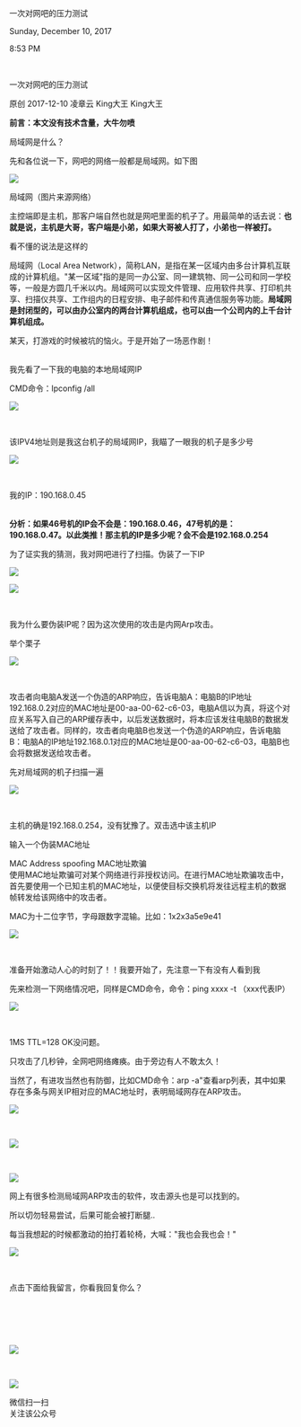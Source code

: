 一次对网吧的压力测试

Sunday, December 10, 2017

8:53 PM

 

一次对网吧的压力测试

原创 2017-12-10 凌章云 King大王 King大王

**前言：本文没有技术含量，大牛勿喷**

局域网是什么？

先和各位说一下，网吧的网络一般都是局域网。如下图

![](032_一次对网吧的压力测试_000.png)

局域网（图片来源网络）

主控端即是主机，那客户端自然也就是网吧里面的机子了。用最简单的话去说：**也就是说，主机是大哥，客户端是小弟，如果大哥被人打了，小弟也一样被打。**

看不懂的说法是这样的

局域网（Local Area Network），简称LAN，是指在某一区域内由多台计算机互联成的计算机组。"某一区域"指的是同一办公室、同一建筑物、同一公司和同一学校等，一般是方圆几千米以内。局域网可以实现文件管理、应用软件共享、打印机共享、扫描仪共享、工作组内的日程安排、电子邮件和传真通信服务等功能。**局域网是封闭型的，可以由办公室内的两台计算机组成，也可以由一个公司内的上千台计算机组成。**

某天，打游戏的时候被坑的恼火。于是开始了一场恶作剧！\
 

我先看了一下我的电脑的本地局域网IP

CMD命令：Ipconfig /all

![](032_一次对网吧的压力测试_001.png)

 

该IPV4地址则是我这台机子的局域网IP，我瞄了一眼我的机子是多少号

![](032_一次对网吧的压力测试_001.png)

 

我的IP：190.168.0.45\
 

**分析：如果46号机的IP会不会是：190.168.0.46，47号机的是：190.168.0.47。以此类推！那主机的IP是多少呢？会不会是192.168.0.254**

为了证实我的猜测，我对网吧进行了扫描。伪装了一下IP

![](032_一次对网吧的压力测试_001.png)

![](032_一次对网吧的压力测试_001.png)

 

我为什么要伪装IP呢？因为这次使用的攻击是内网Arp攻击。

举个栗子

![](032_一次对网吧的压力测试_001.png)

 

攻击者向电脑A发送一个伪造的ARP响应，告诉电脑A：电脑B的IP地址192.168.0.2对应的MAC地址是00-aa-00-62-c6-03，电脑A信以为真，将这个对应关系写入自己的ARP缓存表中，以后发送数据时，将本应该发往电脑B的数据发送给了攻击者。同样的，攻击者向电脑B也发送一个伪造的ARP响应，告诉电脑B：电脑A的IP地址192.168.0.1对应的MAC地址是00-aa-00-62-c6-03，电脑B也会将数据发送给攻击者。

先对局域网的机子扫描一遍

![](032_一次对网吧的压力测试_001.png)

 

主机的确是192.168.0.254，没有犹豫了。双击选中该主机IP

输入一个伪装MAC地址

MAC Address spoofing MAC地址欺骗\
使用MAC地址欺骗可对某个网络进行非授权访问。在进行MAC地址欺骗攻击中，首先要使用一个已知主机的MAC地址，以便使目标交换机将发往远程主机的数据帧转发给该网络中的攻击者。

MAC为十二位字节，字母跟数字混输。比如：1x2x3a5e9e41

![](032_一次对网吧的压力测试_001.png)

 

准备开始激动人心的时刻了！！我要开始了，先注意一下有没有人看到我

先来检测一下网络情况吧，同样是CMD命令，命令：ping xxxx -t （xxx代表IP）

![](032_一次对网吧的压力测试_001.png)

 

1MS TTL=128 OK没问题。

只攻击了几秒钟，全网吧网络瘫痪。由于旁边有人不敢太久！

当然了，有进攻当然也有防御，比如CMD命令：arp -a"查看arp列表，其中如果存在多条与网关IP相对应的MAC地址时，表明局域网存在ARP攻击。

![](032_一次对网吧的压力测试_001.png)

 

![](032_一次对网吧的压力测试_001.png)

 

![](032_一次对网吧的压力测试_001.png)

网上有很多检测局域网ARP攻击的软件，攻击源头也是可以找到的。

所以切勿轻易尝试，后果可能会被打断腿..

每当我想起的时候都激动的拍打着轮椅，大喊："我也会我也会！"

![](032_一次对网吧的压力测试_001.png)

 

点击下面给我留言，你看我回复你么？\
 

 

 

![](032_一次对网吧的压力测试_002.png)

 

![](media/image4.png)

微信扫一扫\
关注该公众号

 
